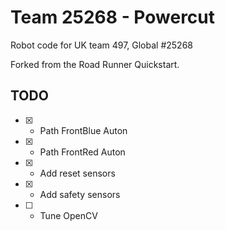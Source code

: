 # Team 25268 - Powercut

Robot code for UK team 497, Global #25268

Forked from the Road Runner Quickstart. 

## TODO
- [x] - Path FrontBlue Auton
- [x] - Path FrontRed Auton
- [x] - Add reset sensors
- [x] - Add safety sensors
- [ ] - Tune OpenCV
